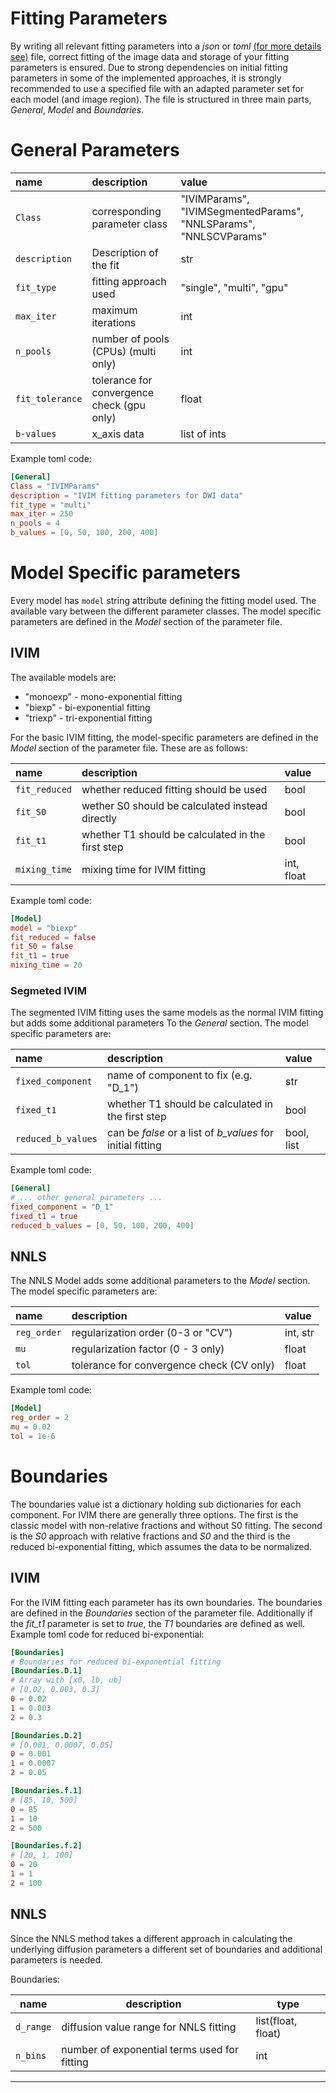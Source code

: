 # Fitting Parameters

By writing all relevant fitting parameters into a *json* or *toml* [(for more details see)](Fitting.md) file, correct fitting of the image data and storage of your
fitting parameters is ensured. Due to strong dependencies on initial fitting parameters in some of the implemented
approaches, it is strongly recommended to use a specified file with an adapted parameter set for each model
(and image region). The file is structured in three main parts, *General*, *Model* and *Boundaries*.

# General Parameters

| name              | description                                 | value                                                              |
|:------------------|:--------------------------------------------|:-------------------------------------------------------------------|
| ``Class``         | corresponding parameter class               | "IVIMParams",  "IVIMSegmentedParams", "NNLSParams", "NNLSCVParams" |
| ``description``   | Description of the fit                      | str                                                                |
| ``fit_type``      | fitting approach used                       | "single", "multi", "gpu"                                           |
| ``max_iter``      | maximum iterations                          | int                                                                |
| ``n_pools``       | number of pools (CPUs) (multi only)         | int                                                                |
| ``fit_tolerance`` | tolerance for convergence check  (gpu only) | float                                                              |
| ``b-values``      | x_axis data                                 | list of ints                                                       |


Example toml code:

``` toml
[General]
Class = "IVIMParams"
description = "IVIM fitting parameters for DWI data"
fit_type = "multi"
max_iter = 250
n_pools = 4
b_values = [0, 50, 100, 200, 400]
```

# Model Specific parameters

Every model has ``model`` string attribute defining the fitting model used. The available vary between the different
parameter classes. The model specific parameters are defined in the *Model* section of the parameter file.

## IVIM

The available models are:
- "monoexp" - mono-exponential fitting
- "biexp" - bi-exponential fitting
- "triexp" - tri-exponential fitting

For the basic IVIM fitting, the model-specific parameters are defined in the *Model* section of the parameter file.
These are as follows:

| name             | description                                       | value      |
|:-----------------|:--------------------------------------------------|:-----------|
| ``fit_reduced``  | whether reduced fitting should be used            | bool       |
| ``fit_S0``       | wether S0 should be calculated instead directly   | bool       |
| ``fit_t1``       | whether T1 should be calculated in the first step | bool       |
| ``mixing_time``  | mixing time for IVIM fitting                      | int, float |

Example toml code:

``` toml
[Model]
model = "biexp"
fit_reduced = false
fit_S0 = false
fit_t1 = true
mixing_time = 20
```

### Segmeted IVIM

The segmented IVIM fitting uses the same models as the normal IVIM fitting but adds some additional parameters To the 
*General* section. The model specific parameters are:

| name                 | description                                                   | value      |
|:---------------------|:--------------------------------------------------------------|:-----------|
| ``fixed_component``  | name of component to fix (e.g. "D_1")                         | str        |
| ``fixed_t1``         | whether T1 should be calculated in the first step             | bool       |
| ``reduced_b_values`` | can be *false* or a list of *b_values* for initial fitting    | bool, list |

Example toml code:

``` toml
[General]
# ... other general parameters ...
fixed_component = "D_1"
fixed_t1 = true
reduced_b_values = [0, 50, 100, 200, 400]
```

## NNLS

The NNLS Model adds some additional parameters to the *Model* section. The model specific parameters are:

| name            | description                               | value      |
|:----------------|:------------------------------------------|:-----------|
| ``reg_order``   | regularization order (0-3 or "CV")        | int, str   |
| ``mu``          | regularization factor (0 - 3 only)        | float      |
| ``tol``         | tolerance for convergence check (CV only) | float      |

Example toml code:

``` toml
[Model]
reg_order = 2
mu = 0.02
tol = 1e-6
```

# Boundaries

The boundaries value ist a dictionary holding sub dictionaries for each component. For IVIM there are generally three 
options. The first is the classic model with non-relative fractions and without S0 fitting. The second is the *S0* 
approach with relative fractions and *S0* and the third is the reduced bi-exponential fitting, which assumes the data to
be normalized.

## IVIM
For the IVIM fitting each parameter has its own boundaries. The boundaries are defined in the *Boundaries* section of 
the parameter file. Additionally if the *fit_t1* parameter is set to *true*, the *T1* boundaries are defined as well.
Example toml code for reduced bi-exponential:

``` toml
[Boundaries]
# Boundaries for reduced bi-exponential fitting
[Boundaries.D.1]
# Array with [x0, lb, ub]
# [0.02, 0.003, 0.3]
0 = 0.02
1 = 0.003
2 = 0.3

[Boundaries.D.2]
# [0.001, 0.0007, 0.05]
0 = 0.001
1 = 0.0007
2 = 0.05

[Boundaries.f.1]
# [85, 10, 500]
0 = 85
1 = 10
2 = 500

[Boundaries.f.2]
# [20, 1, 100]
0 = 20
1 = 1
2 = 100
```

## NNLS

Since the NNLS method takes a different approach in calculating the underlying diffusion parameters a different set of boundaries and additional parameters is needed.

Boundaries:

| name        | description                                  | type               |
|-------------|----------------------------------------------|--------------------|
| ``d_range`` | diffusion value range for NNLS fitting       | list(float, float) |
| ``n_bins``  | number of exponential terms used for fitting | int                |

---

